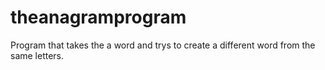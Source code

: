 # theanagramprogram

Program that takes the a word and trys to create a different word from the same letters.
